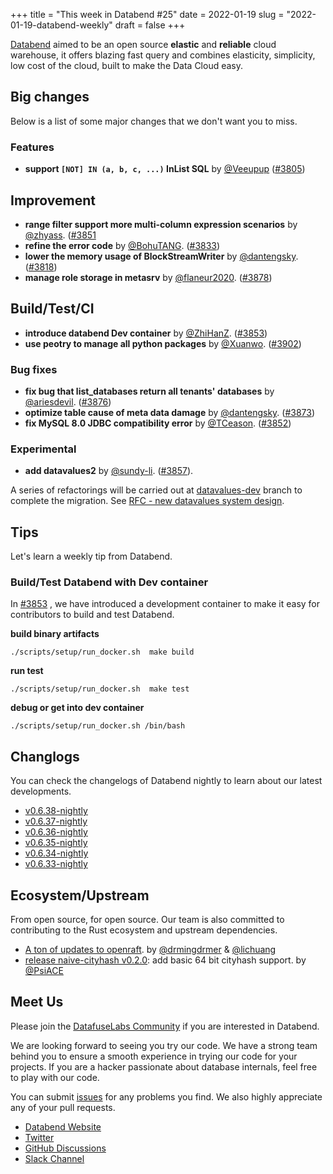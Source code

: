 +++
title = "This week in Databend #25"
date = 2022-01-19
slug = "2022-01-19-databend-weekly"
draft = false
+++

[Databend](https://github.com/datafuselabs/databend) aimed to be an open source **elastic** and **reliable** cloud warehouse, it offers blazing fast query and combines elasticity, simplicity, low cost of the cloud, built to make the Data Cloud easy.

## Big changes

Below is a list of some major changes that we don't want you to miss.

### Features

- **support `[NOT] IN (a, b, c, ...)` InList SQL** by [@Veeupup](https://github.com/Veeupup) ([#3805](https://github.com/datafuselabs/databend/pull/3805))

## Improvement

- **range filter support more multi-column expression scenarios** by [@zhyass](https://github.com/zhyass). ([#3851](https://github.com/datafuselabs/databend/pull/3851)
- **refine the error code** by [@BohuTANG](https://github.com/BohuTANG). ([#3833](https://github.com/datafuselabs/databend/pull/3833))
- **lower the memory usage of BlockStreamWriter** by [@dantengsky](https://github.com/dantengsky). ([#3818](https://github.com/datafuselabs/databend/pull/3818))
- **manage role storage in metasrv** by [@flaneur2020](https://github.com/flaneur2020). ([#3878](https://github.com/datafuselabs/databend/pull/3878))

## Build/Test/CI

- **introduce databend Dev container** by [@ZhiHanZ](https://github.com/ZhiHanZ). ([#3853](https://github.com/datafuselabs/datafuse/pull/3853))
- **use peotry to manage all python packages** by [@Xuanwo](https://github.com/Xuanwo). ([#3902](https://github.com/datafuselabs/datafuse/pull/3902))

### Bug fixes

- **fix bug that list_databases return all tenants' databases** by [@ariesdevil](https://github.com/ariesdevil/). ([#3876](https://github.com/datafuselabs/databend/pull/3876))
- **optimize table cause of meta data damage** by [@dantengsky](https://github.com/dantengsky). ([#3873](https://github.com/datafuselabs/databend/pull/3873))
- **fix MySQL 8.0 JDBC compatibility error** by [@TCeason](https://github.com/TCeason). ([#3852](https://github.com/datafuselabs/databend/pull/3852))

### Experimental

- **add datavalues2** by [@sundy-li](https://github.com/sundy-li). ([#3857](https://github.com/datafuselabs/databend/pull/3857)).

A series of refactorings will be carried out at [datavalues-dev](https://github.com/datafuselabs/databend/tree/datavalues-dev) branch to complete the migration. See [RFC - new datavalues system design](https://databend.rs/dev/rfcs/query/new-datavalues-system).

## Tips

Let's learn a weekly tip from Databend.

### Build/Test Databend with Dev container

In [#3853](https://github.com/datafuselabs/datafuse/pull/3853) , we have introduced a development container to make it easy for contributors to build and test Databend.

**build binary artifacts**

```shell
./scripts/setup/run_docker.sh  make build
```

**run test**

```shell
./scripts/setup/run_docker.sh  make test
```

**debug or get into dev container**

```shell
./scripts/setup/run_docker.sh /bin/bash
```

## Changlogs

You can check the changelogs of Databend nightly to learn about our latest developments.

- [v0.6.38-nightly](https://github.com/datafuselabs/databend/releases/tag/v0.6.38-nightly)
- [v0.6.37-nightly](https://github.com/datafuselabs/databend/releases/tag/v0.6.37-nightly)
- [v0.6.36-nightly](https://github.com/datafuselabs/databend/releases/tag/v0.6.36-nightly)
- [v0.6.35-nightly](https://github.com/datafuselabs/databend/releases/tag/v0.6.35-nightly)
- [v0.6.34-nightly](https://github.com/datafuselabs/databend/releases/tag/v0.6.34-nightly)
- [v0.6.33-nightly](https://github.com/datafuselabs/databend/releases/tag/v0.6.33-nightly)

## Ecosystem/Upstream

From open source, for open source. Our team is also committed to contributing to the Rust ecosystem and upstream dependencies.

- [A ton of updates to openraft](https://github.com/datafuselabs/openraft/pulse#merged-pull-requests). by [@drmingdrmer](https://github.com/drmingdrmer) & [@lichuang](https://github.com/lichuang)
- [release naive-cityhash v0.2.0](https://crates.io/crates/naive-cityhash/0.2.0): add basic 64 bit cityhash support. by [@PsiACE](https://github.com/PsiACE/)

## Meet Us

Please join the [DatafuseLabs Community](https://github.com/datafuselabs/) if you are interested in Databend.

We are looking forward to seeing you try our code. We have a strong team behind you to ensure a smooth experience in trying our code for your projects.
If you are a hacker passionate about database internals, feel free to play with our code.

You can submit [issues](https://github.com/datafuselabs/databend/issues) for any problems you find. We also highly appreciate any of your pull requests.

- [Databend Website](https://databend.rs)
- [Twitter](https://twitter.com/Datafuse_Labs)
- [GitHub Discussions](https://github.com/datafuselabs/databend/discussions)
- [Slack Channel](https://link.databend.rs/join-slack)
